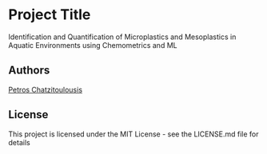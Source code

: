 # Project Title

Identification and Quantification of Microplastics and Mesoplastics in Aquatic Environments using Chemometrics and ML


## Authors

[Petros Chatzitoulousis](https://www.linkedin.com/in/petros-chatzitoulousis-6b2932222/)

## License

This project is licensed under the MIT License - see the LICENSE.md file for details
